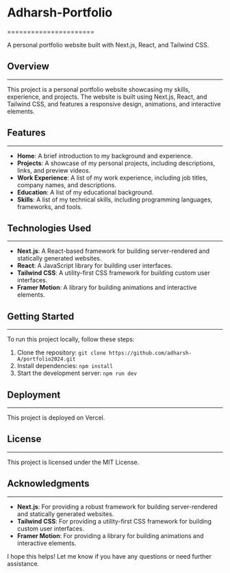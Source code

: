 # Adharsh-Portfolio
======================

A personal portfolio website built with Next.js, React, and Tailwind CSS.

## Overview
------------

This project is a personal portfolio website showcasing my skills, experience, and projects. The website is built using Next.js, React, and Tailwind CSS, and features a responsive design, animations, and interactive elements.

## Features
------------

* **Home**: A brief introduction to my background and experience.
* **Projects**: A showcase of my personal projects, including descriptions, links, and preview videos.
* **Work Experience**: A list of my work experience, including job titles, company names, and descriptions.
* **Education**: A list of my educational background.
* **Skills**: A list of my technical skills, including programming languages, frameworks, and tools.

## Technologies Used
--------------------

* **Next.js**: A React-based framework for building server-rendered and statically generated websites.
* **React**: A JavaScript library for building user interfaces.
* **Tailwind CSS**: A utility-first CSS framework for building custom user interfaces.
* **Framer Motion**: A library for building animations and interactive elements.

## Getting Started
---------------

To run this project locally, follow these steps:

1. Clone the repository: `git clone https://github.com/adharsh-A/portfolio2024.git`
2. Install dependencies: `npm install`
3. Start the development server: `npm run dev`

## Deployment
------------

This project is deployed on Vercel.

## License
-------

This project is licensed under the MIT License.

## Acknowledgments
---------------

* **Next.js**: For providing a robust framework for building server-rendered and statically generated websites.
* **Tailwind CSS**: For providing a utility-first CSS framework for building custom user interfaces.
* **Framer Motion**: For providing a library for building animations and interactive elements.

I hope this helps! Let me know if you have any questions or need further assistance.